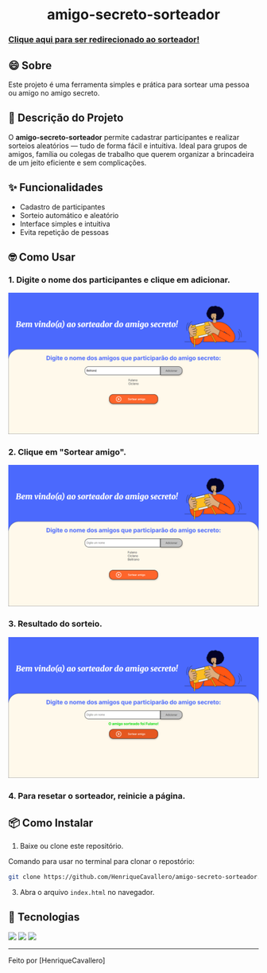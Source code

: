 <h1 align="center"> amigo-secreto-sorteador </h1>

### [Clique aqui para ser redirecionado ao sorteador!](https://<HenriqueCavallero>.github.io/<amigo-secreto-sorteador>/)

## 😄 Sobre 
Este projeto é uma ferramenta simples e prática para sortear uma pessoa ou amigo no amigo secreto.

## 📓 Descrição do Projeto
O **amigo-secreto-sorteador** permite cadastrar participantes e realizar sorteios aleatórios — tudo de forma fácil e intuitiva. Ideal para grupos de amigos, família ou colegas de trabalho que querem organizar a brincadeira de um jeito eficiente e sem complicações.

## ✨ Funcionalidades
- Cadastro de participantes
- Sorteio automático e aleatório
- Interface simples e intuitiva
- Evita repetição de pessoas

## 🤓 Como Usar
### 1. Digite o nome dos participantes e clique em **adicionar**.
![Passo 1: Digitar participantes e adicionar eles](assets/Passo1.png)

### 2. Clique em "Sortear amigo".
![Passo 3: Sortear amigo](assets/Passo2.png)

### 3. Resultado do sorteio.
![Passo 4: Resultado do sorteio](assets/Passo3.png)

### 4. Para resetar o sorteador, reinicie a página.

## 📦 Como Instalar 
1. Baixe ou clone este repositório.

Comando para usar no terminal para clonar o repostório:
```bash
git clone https://github.com/HenriqueCavallero/amigo-secreto-sorteador.git
```
3. Abra o arquivo `index.html` no navegador.

## 🚀 Tecnologias
<div>
  <img src="https://img.shields.io/badge/HTML-239120?style=for-the-badge&logo=html5&logoColor=white"> 
  <img src="https://img.shields.io/badge/CSS-239120?style=for-the-badge&logo=css3&logoColor=white"> 
  <img src="https://img.shields.io/badge/JavaScript-F7DF1E?style=for-the-badge&logo=javascript&logoColor=black"> 
</div>


---
Feito por [HenriqueCavallero]
